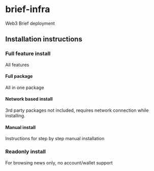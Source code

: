 # brief-infra
Web3 Brief deployment

## Installation instructions
### Full feature install
All features

#### Full package
All in one package

#### Network based install
3rd party packages not included, requires network connection while installing.

#### Manual install
Instructions for step by step manual installation

### Readonly install
For browsing news only, no account/wallet support
